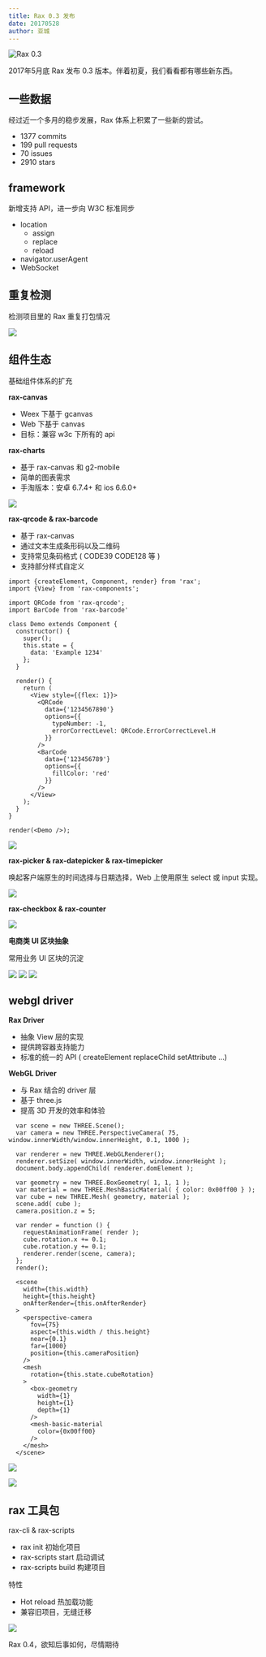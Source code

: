 ```yaml
---
title: Rax 0.3 发布
date: 20170528
author: 亚城
---
```


![Rax 0.3](https://img.alicdn.com/tfs/TB1CVaVRpXXXXcnXFXXXXXXXXXX-817-460.jpg)

2017年5月底 Rax 发布 0.3 版本。伴着初夏，我们看看都有哪些新东西。

## 一些数据

经过近一个多月的稳步发展，Rax 体系上积累了一些新的尝试。

* 1377 commits
* 199 pull requests
* 70 issues
* 2910 stars

## framework

新增支持 API，进一步向 W3C 标准同步

* location
  * assign
  * replace
  * reload
* navigator.userAgent
* WebSocket

## 重复检测

检测项目里的 Rax 重复打包情况

![](https://img.alicdn.com/tfs/TB1SD1BRpXXXXchaXXXXXXXXXXX-590-71.png)

## 组件生态

基础组件体系的扩充

**rax-canvas**

* Weex 下基于 gcanvas
* Web 下基于 canvas
* 目标：兼容 w3c 下所有的 api

**rax-charts**

* 基于 rax-canvas 和 g2-mobile
* 简单的图表需求
* 手淘版本：安卓 6.7.4+ 和 ios 6.6.0+

![](https://img.alicdn.com/tfs/TB1czOLRpXXXXcbXVXXXXXXXXXX-842-461.jpg)

**rax-qrcode & rax-barcode**

* 基于 rax-canvas
* 通过文本生成条形码以及二维码
* 支持常见条码格式 ( CODE39 CODE128 等 )
* 支持部分样式自定义

```
import {createElement, Component, render} from 'rax';
import {View} from 'rax-components';

import QRCode from 'rax-qrcode';
import BarCode from 'rax-barcode'

class Demo extends Component {
  constructor() {
    super();
    this.state = {
      data: 'Example 1234'
    };
  }

  render() {
    return (
      <View style={{flex: 1}}>
        <QRCode
          data={'1234567890'}
          options={{
            typeNumber: -1,
            errorCorrectLevel: QRCode.ErrorCorrectLevel.H
          }}
        />
        <BarCode
          data={'123456789'}
          options={{
            fillColor: 'red'
          }}
        />
      </View>
    );
  }
}

render(<Demo />);
```

![](https://img.alicdn.com/tfs/TB1UbyWRpXXXXbPXFXXXXXXXXXX-277-432.jpg_320x320.jpg)

**rax-picker & rax-datepicker & rax-timepicker**

唤起客户端原生的时间选择与日期选择，Web 上使用原生 select 或 input 实现。

![](https://img.alicdn.com/tfs/TB1TlGwRpXXXXXWapXXXXXXXXXX-812-378.jpg)

**rax-checkbox & rax-counter**

![](https://img.alicdn.com/tfs/TB1hEm7RpXXXXXeXpXXXXXXXXXX-789-259.jpg)

**电商类 UI 区块抽象**

常用业务 UI 区块的沉淀

![](https://img.alicdn.com/tfs/TB1DjWNRpXXXXbcXVXXXXXXXXXX-815-364.jpg)
![](https://img.alicdn.com/tfs/TB1FEK7RpXXXXaUXpXXXXXXXXXX-842-349.jpg)
![](https://img.alicdn.com/tfs/TB1wIe2RpXXXXc8XpXXXXXXXXXX-822-458.jpg)

## webgl driver

**Rax Driver**

* 抽象 View 层的实现
* 提供跨容器支持能力
* 标准的统一的 API ( createElement replaceChild setAttribute …)

**WebGL Driver**

* 与 Rax 结合的 driver 层
* 基于 three.js
* 提高 3D 开发的效率和体验

```
  var scene = new THREE.Scene();
  var camera = new THREE.PerspectiveCamera( 75, window.innerWidth/window.innerHeight, 0.1, 1000 );

  var renderer = new THREE.WebGLRenderer();
  renderer.setSize( window.innerWidth, window.innerHeight );
  document.body.appendChild( renderer.domElement );

  var geometry = new THREE.BoxGeometry( 1, 1, 1 );
  var material = new THREE.MeshBasicMaterial( { color: 0x00ff00 } );
  var cube = new THREE.Mesh( geometry, material );
  scene.add( cube );
  camera.position.z = 5;

  var render = function () {
    requestAnimationFrame( render );
    cube.rotation.x += 0.1;
    cube.rotation.y += 0.1;
    renderer.render(scene, camera);
  };
  render();
```

```
  <scene
    width={this.width}
    height={this.height}
    onAfterRender={this.onAfterRender}
  >
    <perspective-camera
      fov={75}
      aspect={this.width / this.height}
      near={0.1}
      far={1000}
      position={this.cameraPosition}
    />
    <mesh
      rotation={this.state.cubeRotation}
    >
      <box-geometry
        width={1}
        height={1}
        depth={1}
      />
      <mesh-basic-material
        color={0x00ff00}
      />
    </mesh>
  </scene>
```

![](https://img.alicdn.com/tfs/TB1vXqARpXXXXcvaXXXXXXXXXXX-666-255.jpg)

![](https://img.alicdn.com/tfs/TB1b91pRpXXXXXMaFXXXXXXXXXX-697-320.jpg)

## rax 工具包

rax-cli & rax-scripts

* rax init 初始化项目
* rax-scripts start 启动调试
* rax-scripts build 构建项目

特性

* Hot reload 热加载功能
* 兼容旧项目，无缝迁移

![](https://img.alicdn.com/tfs/TB1DNWTRpXXXXXZXVXXXXXXXXXX-865-452.jpg)



Rax 0.4，欲知后事如何，尽情期待